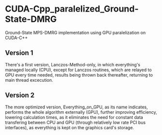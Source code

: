 # CUDA-Cpp_paralelized_Ground-State-DMRG
Ground-State MPS-DMRG implementation using GPU paralelization on CUDA-C++

## Version 1
There's a first version, Lanczos-Method-only, in which everything's managed locally (CPU), except for Lanczos routines, which are relayed to GPU every time needed, results being thrown back thereafter, returning to main thread excecution.

## Version 2
The more optimized version, Everything_on_GPU, as its name indicates, performs the whole algorithm externally (GPU), further improving efficiency, lowering calculation times, as it eliminates the need for constant data transfering between CPU and GPU (through relatively low rate PCI bus interfaces), as everything is kept on the graphics card's storage. 
